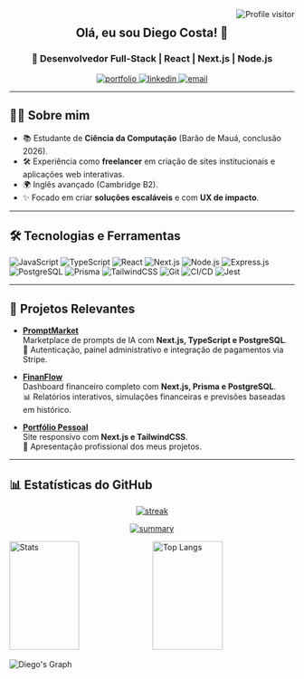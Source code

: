 <a href="https://komarev.com/ghpvc/?username=diegocp05">
  <img align="right" src="https://komarev.com/ghpvc/?username=diegocp05&label=Visitors&color=0e75b6&style=flat" alt="Profile visitor" />
</a>

<h2 align="center">
  Olá, eu sou Diego Costa! 👋
</h2>

<h3 align="center">
  🚀 Desenvolvedor Full-Stack | React | Next.js | Node.js
</h3>

<p align="center">
  <a href="https://portfolio-diegocp.vercel.app" target="_blank">
    <img src="https://img.shields.io/badge/Portfólio-000000?style=for-the-badge&logo=vercel&logoColor=white" alt="portfolio"/>
  </a>
  <a href="https://www.linkedin.com/in/diego-costa-6a6920212/" target="_blank">
    <img src="https://img.shields.io/badge/LinkedIn-0077B5?style=for-the-badge&logo=linkedin&logoColor=white" alt="linkedin"/>
  </a>
  <a href="mailto:diegocostapires05@gmail.com" target="_blank">
    <img src="https://img.shields.io/badge/Email-D14836?style=for-the-badge&logo=gmail&logoColor=white" alt="email"/>
  </a>
</p>

---

## 👨‍💻 Sobre mim

- 📚 Estudante de **Ciência da Computação** (Barão de Mauá, conclusão 2026).
- 🛠️ Experiência como **freelancer** em criação de sites institucionais e aplicações web interativas.
- 🌍 Inglês avançado (Cambridge B2).
- ✨ Focado em criar **soluções escaláveis** e com **UX de impacto**.

---

## 🛠️ Tecnologias e Ferramentas

![JavaScript](https://img.shields.io/badge/JavaScript-F7DF1E?style=for-the-badge&logo=javascript&logoColor=black)
![TypeScript](https://img.shields.io/badge/TypeScript-3178C6?style=for-the-badge&logo=typescript&logoColor=white)
![React](https://img.shields.io/badge/React-61DAFB?style=for-the-badge&logo=react&logoColor=black)
![Next.js](https://img.shields.io/badge/Next.js-000000?style=for-the-badge&logo=nextdotjs&logoColor=white)
![Node.js](https://img.shields.io/badge/Node.js-43853D?style=for-the-badge&logo=node.js&logoColor=white)
![Express.js](https://img.shields.io/badge/Express.js-000000?style=for-the-badge&logo=express&logoColor=white)
![PostgreSQL](https://img.shields.io/badge/PostgreSQL-316192?style=for-the-badge&logo=postgresql&logoColor=white)
![Prisma](https://img.shields.io/badge/Prisma-2D3748?style=for-the-badge&logo=prisma&logoColor=white)
![TailwindCSS](https://img.shields.io/badge/TailwindCSS-38B2AC?style=for-the-badge&logo=tailwindcss&logoColor=white)
![Git](https://img.shields.io/badge/Git-F05032?style=for-the-badge&logo=git&logoColor=white)
![CI/CD](https://img.shields.io/badge/CI%2FCD-2088FF?style=for-the-badge&logo=github-actions&logoColor=white)
![Jest](https://img.shields.io/badge/Jest-C21325?style=for-the-badge&logo=jest&logoColor=white)

---

## 🚀 Projetos Relevantes

- **[PromptMarket](https://github.com/diegocp05/PromptMarket)**  
  Marketplace de prompts de IA com **Next.js, TypeScript e PostgreSQL**.  
  🔑 Autenticação, painel administrativo e integração de pagamentos via Stripe.

- **[FinanFlow](https://github.com/diegocp05/finanFlow)**  
  Dashboard financeiro completo com **Next.js, Prisma e PostgreSQL**.  
  📊 Relatórios interativos, simulações financeiras e previsões baseadas em histórico.

- **[Portfólio Pessoal](https://portfolio-diegocp.vercel.app/)**  
  Site responsivo com **Next.js e TailwindCSS**.  
  🎨 Apresentação profissional dos meus projetos.

---

## 📊 Estatísticas do GitHub

<p align="center">
  <a href="https://github.com/diegocp05">
    <img src="https://github-readme-streak-stats.herokuapp.com/?user=diegocp05&theme=radical&border=7F3FBF&background=0D1117" alt="streak"/>
  </a>
</p>

<p align="center">
  <a href="https://github.com/diegocp05">
    <img src="https://github-profile-summary-cards.vercel.app/api/cards/profile-details?username=diegocp05&theme=radical" alt="summary"/>
  </a>
</p>

<a>
  <a href="https://github.com/diegocp05"><img alt="Stats" src="https://denvercoder1-github-readme-stats.vercel.app/api?username=diegocp05&show_icons=true&count_private=true&theme=react&border_color=7F3FBF&bg_color=0D1117&title_color=F85D7F&icon_color=F8D866" height="192px" width="49.5%"/></a>
  <a href="https://github.com/diegocp05"><img alt="Top Langs" src="https://denvercoder1-github-readme-stats.vercel.app/api/top-langs/?username=diegocp05&langs_count=8&layout=compact&theme=react&border_color=7F3FBF&bg_color=0D1117&title_color=F85D7F&icon_color=F8D866" height="192px" width="49.5%"/></a>
</a>

![Diego's Graph](https://github-readme-activity-graph.vercel.app/graph?username=diegocp05&custom_title=Diego%20Costa's%20GitHub%20Activity%20Graph&bg_color=0D1117&color=7F3FBF&line=7F3FBF&point=7F3FBF&area_color=FFFFFF&title_color=FFFFFF&area=true)

